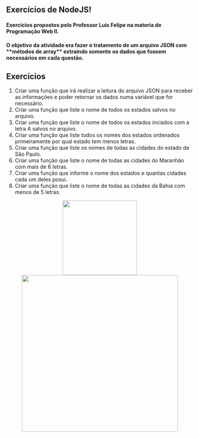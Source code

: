 <h2>Exercícios de NodeJS!</h2>

<h4>Exercícios propostos pelo Professor Luís Felipe na materia de Programação Web II.</h4>

<h4>O objetivo da atividade era fazer o tratamento de um arquivo JSON com **métodos de array** extraindo somente os dados que fossem necessários em cada questão.</h4>

<h2>Exercícios</h2>

<div align=left font>

1. Criar uma função que irá realizar a leitura do arquivo JSON para receber as informações e poder retornar os dados numa variável que for necessário.<br>
2. Criar uma função que liste o nome de todos os estados salvos no arquivo.<br>
3. Criar uma função que liste o nome de todos os estados inciados com a letra A salvos no arquivo.<br>
4. Criar uma função que liste todos os nomes dos estados ordenados primeiramente por qual estado tem menos letras.<br>
5. Criar uma função que liste os nomes de todas as cidades do estado de São Paulo.<br>
6. Criar uma função que liste o nome de todas as cidades do Maranhão com mais de 6 letras.<br>
7. Criar uma função que informe o nome dos estados e quantas cidades cada um deles posui.<br>
8. Criar uma função que liste o nome de todas as cidades da Bahia com menos de 5 letras.<br>

</div>

<div align=center>

  <img src="https://logospng.org/download/node-js/logo-node-js-256.png" width=200>
  <img src="https://devtools.com.br/blog/wp-content/uploads/2020/12/json.png" width=420>

</div>
